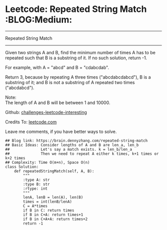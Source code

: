 # Leetcode: Repeated String Match     :BLOG:Medium:


---

Repeated String Match  

---

Given two strings A and B, find the minimum number of times A has to be repeated such that B is a substring of it. If no such solution, return -1.  

For example, with A = "abcd" and B = "cdabcdab".  

Return 3, because by repeating A three times ("abcdabcdabcd"), B is a substring of it; and B is not a substring of A repeated two times ("abcdabcd").  

Note:  
The length of A and B will be between 1 and 10000.  

Github: [challenges-leetcode-interesting](https://github.com/DennyZhang/challenges-leetcode-interesting/tree/master/repeated-string-match)  

Credits To: [leetcode.com](https://leetcode.com/problems/repeated-string-match/description/)  

Leave me comments, if you have better ways to solve.  

    ## Blog link: https://brain.dennyzhang.com/repeated-string-match
    ## Basic Ideas: Consider lengths of A and B are len_a, len_b
    ##              Let's say a match exists. k = len_b/len_a
    ##              Then we need to repeat A either k times, k+1 times or k+2 times
    ## Complexity: Time O(m+n), Space O(n)
    class Solution:
        def repeatedStringMatch(self, A, B):
            """
            :type A: str
            :type B: str
            :rtype: int
            """
            lenA, lenB = len(A), len(B)
            times = int(lenB/lenA)
            C = A*times
            if B in C: return times
            if B in C+A: return times+1
            if B in C+A+A: return times+2
            return -1